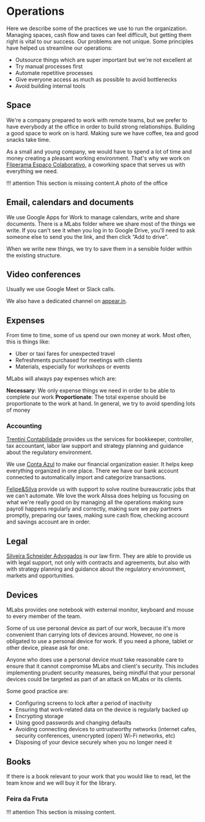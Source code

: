 # Operations

Here we describe some of the practices we use to run the organization. Managing spaces, cash flow and taxes can feel difficult, but getting them right is vital to our success. Our problems are not unique. Some principles have helped us streamline our operations:

* Outsource things which are super important but we're not excellent at
* Try manual processes first
* Automate repetitive processes
* Give everyone access as much as possible to avoid bottlenecks
* Avoid building internal tools

## Space

We're a company prepared to work with remote teams, but we prefer to have everybody at the office in order to build strong relationships. Building a good space to work on is hard. Making sure we have coffee, tea and good snacks take time.

As a small and young company, we would have to spend a lot of time and money creating a pleasant working environment. That's why we work on [Fliperama Espaço Colaborativo](http://fliperamaec.com.br/), a coworking space that serves us with everything we need.

!!! attention
    This section is missing content.A photo of the office

## Email, calendars and documents

We use Google Apps for Work to manage calendars, write and share documents. There is a MLabs folder where we share most of the things we write. If you can't see it when you log in to Google Drive, you'll need to ask someone else to send you the link, and then click “Add to drive”.

When we write new things, we try to save them in a sensible folder within the existing structure.

## Video conferences

Usually we use Google Meet or Slack calls.

We also have a dedicated channel on [appear.in](https://appear.in/magrathealabs).

## Expenses

From time to time, some of us spend our own money at work. Most often, this is things like:

* Uber or taxi fares for unexpected travel
* Refreshments purchased for meetings with clients
* Materials, especially for workshops or events

MLabs will always pay expenses which are:

**Necessary**: We only expense things we need in order to be able to complete our work
**Proportionate**: The total expense should be proportionate to the work at hand. In general, we try to avoid spending lots of money

### Accounting

[Trentini Contabilidade](http://www.trentinicontabilidade.com/) provides us the services for bookkeeper, controller, tax accountant, labor law support and strategy planning and guidance about the regulatory environment.

We use [Conta Azul](https://contaazul.com/) to make our financial organization easier.  It helps keep everything organized in one place. There we have our bank account connected to automatically import and categorize transactions.

[Felipe&Silva](mail:alissa@felipeesilva.com.br) provide us with support to solve routine bureaucratic jobs that we can't automate. We love the work Alissa does helping us focusing on what we're really good on by managing all the operations making sure payroll happens regularly and correctly, making sure we pay partners promptly, preparing our taxes, making sure cash flow, checking account and savings account are in order.

## Legal

[Silveira Schneider Advogados](http://www.silveiraschneider.com.br/) is our law firm. They are able to provide us with legal support, not only with contracts and agreements, but also with with strategy planning and guidance about the regulatory environment, markets and opportunities.

## Devices

MLabs provides one notebook with external monitor, keyboard and mouse to every member of the team.

Some of us use personal device as part of our work, because it's more convenient than carrying lots of devices around. However, no one is obligated to use a personal device for work. If you need a phone, tablet or other device, please ask for one.

Anyone who does use a personal device must take reasonable care to ensure that it cannot compromise MLabs and client's security. This includes implementing prudent security measures, being mindful that your personal devices could be targeted as part of an attack on MLabs or its clients.

Some good practice are:

* Configuring screens to lock after a period of inactivity
* Ensuring that work-related data on the device is regularly backed up
* Encrypting storage
* Using good passwords and changing defaults
* Avoiding connecting devices to untrustworthy networks (internet cafes, security conferences, unencrypted (open) Wi-Fi networks, etc)
* Disposing of your device securely when you no longer need it

## Books

If there is a book relevant to your work that you would like to read, let the team know and we will buy it for the library.

### Feira da Fruta

!!! attention
    This section is missing content.
